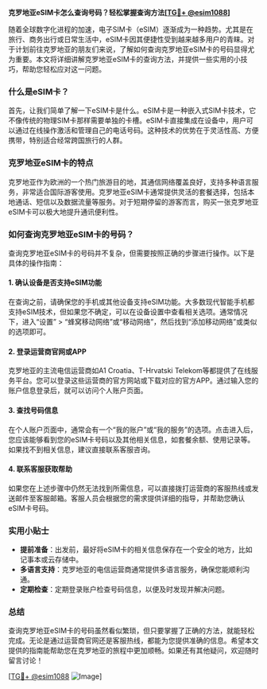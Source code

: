 **克罗地亚eSIM卡怎么查询号码？轻松掌握查询方法[[TG💪+ @esim1088](https://t.me/s/esim1088)]**

随着全球数字化进程的加速，电子SIM卡（eSIM）逐渐成为一种趋势。尤其是在旅行、商务出行或日常生活中，eSIM卡因其便捷性受到越来越多用户的青睐。对于计划前往克罗地亚的朋友们来说，了解如何查询克罗地亚eSIM卡的号码显得尤为重要。本文将详细讲解克罗地亚eSIM卡的查询方法，并提供一些实用的小技巧，帮助您轻松应对这一问题。

### 什么是eSIM卡？

首先，让我们简单了解一下eSIM卡是什么。eSIM卡是一种嵌入式SIM卡技术，它不像传统的物理SIM卡那样需要单独的卡槽。eSIM卡直接集成在设备中，用户可以通过在线操作激活和管理自己的电话号码。这种技术的优势在于灵活性高、方便携带，特别适合经常跨国旅行的人群。

### 克罗地亚eSIM卡的特点

克罗地亚作为欧洲的一个热门旅游目的地，其通信网络覆盖良好，支持多种语言服务，非常适合国际游客使用。克罗地亚eSIM卡通常提供灵活的套餐选择，包括本地通话、短信以及数据流量等服务。对于短期停留的游客而言，购买一张克罗地亚eSIM卡可以极大地提升通讯便利性。

### 如何查询克罗地亚eSIM卡的号码？

查询克罗地亚eSIM卡的号码并不复杂，但需要按照正确的步骤进行操作。以下是具体的操作指南：

#### 1. 确认设备是否支持eSIM功能

在查询之前，请确保您的手机或其他设备支持eSIM功能。大多数现代智能手机都支持eSIM技术，但如果您不确定，可以在设备设置中查看相关选项。通常情况下，进入“设置” > “蜂窝移动网络”或“移动网络”，然后找到“添加移动网络”或类似的选项即可。

#### 2. 登录运营商官网或APP

克罗地亚的主流电信运营商如A1 Croatia、T-Hrvatski Telekom等都提供了在线服务平台。您可以登录这些运营商的官方网站或下载对应的官方APP。通过输入您的账户信息登录后，就可以访问个人账户页面。

#### 3. 查找号码信息

在个人账户页面中，通常会有一个“我的账户”或“我的服务”的选项。点击进入后，您应该能够看到您的eSIM卡号码以及其他相关信息，如套餐余额、使用记录等。如果找不到相关信息，建议直接联系客服咨询。

#### 4. 联系客服获取帮助

如果您在上述步骤中仍然无法找到所需信息，可以直接拨打运营商的客服热线或发送邮件至客服邮箱。客服人员会根据您的需求提供详细的指导，并帮助您确认eSIM卡号码。

### 实用小贴士

- **提前准备**：出发前，最好将eSIM卡的相关信息保存在一个安全的地方，比如记事本或云存储中。
- **多语言支持**：克罗地亚的电信运营商通常提供多语言服务，确保您能顺利沟通。
- **定期检查**：定期登录账户检查号码信息，以便及时发现并解决问题。

### 总结

查询克罗地亚eSIM卡的号码虽然看似繁琐，但只要掌握了正确的方法，就能轻松完成。无论是通过运营商官网还是客服热线，都能为您提供准确的信息。希望本文提供的指南能帮助您在克罗地亚的旅程中更加顺畅。如果还有其他疑问，欢迎随时留言讨论！

[[TG💪+ @esim1088](https://t.me/s/esim1088) ![Image](https://i.postimg.cc/4NQfJmqS/Snipaste-2025-05-13-00-14-12.png)]